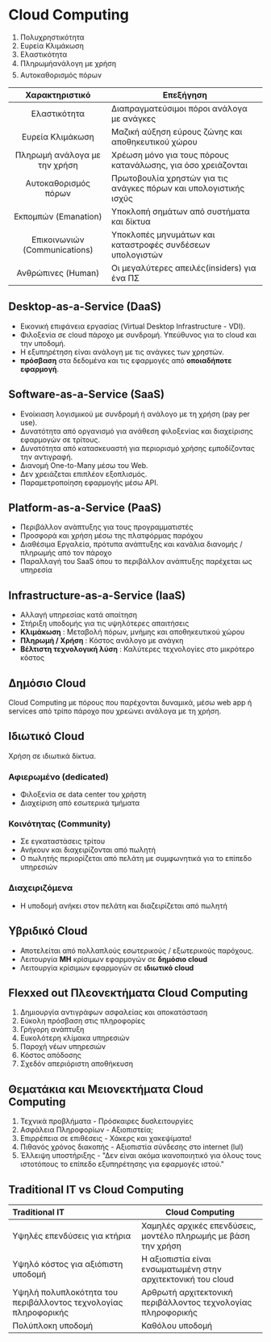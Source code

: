 # Cloud Computing

1. Πολυχρηστικότητα
2. Ευρεία Κλιμάκωση
3. Ελαστικότητα
4. Πληρωμήανάλογη με χρήση
5. Αυτοκαθορισμός πόρων

|             Χαρακτηριστικό             | Επεξήγηση                                                 |
| :---------------------------: | --------------------------------------------------------- |
|      Ελαστικότητα             | Διαπραγματεύσιμοι πόροι ανάλογα με ανάγκες                     |
|      Ευρεία Κλιμάκωση      | Μαζική αύξηση εύρους ζώνης και αποθηκευτικού χώρου                     |
| Πληρωμή ανάλογα με την χρήση | Χρέωση μόνο για τους πόρους κατανάλωσης, για όσο χρειάζονται                        |
|         Αυτοκαθορισμός πόρων        | Πρωτοβουλία χρηστών για τις ανάγκες πόρων και υπολογιστικής ισχύς                        |
|     Εκπομπών (Emanation)      | Υποκλοπή σημάτων από συστήματα και δίκτυα                 |
| Επικοινωνιών (Communications) | Υποκλοπές μηνυμάτων και καταστροφές συνδέσεων υπολογιστών |
|      Ανθρώπινες (Human)       | Οι μεγαλύτερες απειλές(insiders) για ένα ΠΣ               |



## Desktop-as-a-Service (DaaS)

- Εικονική επιφάνεια εργασίας (Virtual Desktop Infrastructure - VDI). 
- Φιλοξενία σε cloud πάροχο με συνδρομή. Υπεύθυνος για το cloud και την υποδομή.
- Η εξυπηρέτηση είναι ανάλογη με τις ανάγκες των χρηστών.
- **πρόσβαση** στα δεδομένα και τις εφαρμογές από **οποιαδήποτε εφαρμογή**.

## Software-as-a-Service (SaaS)

- Ενοίκιαση  λογισμικού με συνδρομή ή ανάλογο με τη χρήση (pay per use).
- Δυνατότητα από οργανισμό για ανάθεση φιλοξενίας και διαχείρισης εφαρμογών σε τρίτους.
- Δυνατότητα από κατασκευαστή για  περιορισμό χρήσης εμποδίζοντας την αντιγραφή.
- Διανομή One-to-Many μέσω του Web.
- Δεν χρειάζεται επιπλέον εξοπλισμός.
- Παραμετροποίηση εφαρμογής μέσω API.

## Platform-as-a-Service (PaaS)

- Περιβάλλον ανάπτυξης για τους προγραμματιστές
- Προσφορά και χρήση μέσω της πλατφόρμας παρόχου
- Διαθέσιμα Εργαλεία, πρότυπα ανάπτυξης και κανάλια διανομής / πληρωμής από τον πάροχο
- Παραλλαγή του SaaS όπου το περιβάλλον ανάπτυξης παρέχεται ως υπηρεσία

## Infrastructure-as-a-Service (IaaS)

- Αλλαγή υπηρεσίας κατά απαίτηση
- Στήριξη υποδομής για τις υψηλότερες απαιτήσεις
- **Κλιμάκωση** : Μεταβολή πόρων, μνήμης και αποθηκευτικού χώρου
- **Πληρωμή / Χρήση** : Κόστος ανάλογο με ανάγκη
- **Βέλτιστη τεχνολογική λύση** : Καλύτερες τεχνολογίες στο μικρότερο κόστος

## Δημόσιο Cloud

Cloud Computing με πόρους που παρέχονται δυναμικά, μέσω web app ή services από τρίπο πάροχο που χρεώνει ανάλογα με τη χρήση.

## Ιδιωτικό Cloud

Χρήση σε ιδιωτικά δίκτυα.

### Αφιερωμένο (dedicated)

- Φιλοξενία σε data center του χρήστη
- Διαχείριση από εσωτερικά τμήματα

### Κοινότητας (Community)

- Σε εγκαταστάσεις τρίτου 
- Ανήκουν και διαχειρίζονται από πωλητή
- Ο πωλητής περιορίζεται από πελάτη με συμφωνητικά για το επίπεδο υπηρεσιών

### Διαχειριζόμενα

- Η υποδομή ανήκει στον πελάτη και διαζειρίζεται από πωλητή

## Υβριδικό Cloud

- Αποτελείται από πολλαπλούς εσωτερικούς / εξωτερικούς παρόχους.
- Λειτουργία **ΜΗ** κρίσιμων εφαρμογών σε **δημόσιο cloud**
- Λειτουργία κρίσιμων εφαρμογών σε **ιδιωτικό cloud**


## Flexxed out Πλεονεκτήματα Cloud Computing

1. Δημιουργία αντιγράφων ασφαλείας και αποκατάσταση
2. Εύκολη πρόσβαση στις πληροφορίες
3. Γρήγορη ανάπτυξη
4. Ευκολότερη κλίμακα υπηρεσιών
5. Παροχή νέων υπηρεσιών
6. Κόστος απόδοσης
7. Σχεδόν απεριόριστη αποθήκευση

## Θεματάκια και Μειονεκτήματα Cloud Computing

1. Τεχνικά προβλήματα - Πρόσκαιρες δυσλειτουργίες
2. Ασφάλεια Πληροφορίων - Αξιοπιστεία;
3. Επιρρέπεια σε επιθέσεις - Χάκερς και χακεψίματα!
4. Πιθανός χρόνος διακοπής - Αξιοπιστία σύνδεσης στο internet (lul)
5. Έλλειψη υποστήριξης - "Δεν είναι ακόμα ικανοποιητικό για όλους τους ιστοτόπους το επίπεδο εξυπηρέτησης για εφαρμογές ιστού."


## Traditional IT vs Cloud Computing

|             Traditional IT             | Cloud Computing                                                 |
| :--------------------------- | --------------------------------------------------------- |
|      Yψηλές επενδύσεις για κτήρια             | Χαμηλές αρχικές επενδύσεις, μοντέλο πληρωμής με βάση την χρήση                     |
|      Υψηλό κόστος για αξιόπιστη υποδομή      | Η αξιοπιστία είναι ενσωματωμένη στην αρχιτεκτονική του cloud                 |
| Υψηλή πολυπλοκότητα του περιβάλλοντος τεχνολογίας πληροφορικής | Αρθρωτή αρχιτεκτονική περιβάλλοντος τεχνολογίας πληροφορικής                      |
|         Πολύπλοκη υποδομή        | Καθόλου υποδομή                        |
